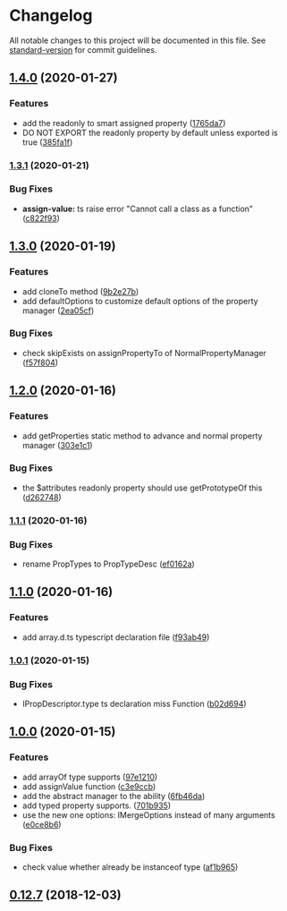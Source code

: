 # Changelog

All notable changes to this project will be documented in this file. See [standard-version](https://github.com/conventional-changelog/standard-version) for commit guidelines.

## [1.4.0](https://github.com/snowyu/property-manager.js/compare/v1.3.1...v1.4.0) (2020-01-27)


### Features

* add the readonly to smart assigned property ([1765da7](https://github.com/snowyu/property-manager.js/commit/1765da7123891d343b484900f47028d967cfbda6))
* DO NOT EXPORT the readonly property by default unless exported is true ([385fa1f](https://github.com/snowyu/property-manager.js/commit/385fa1ff17a7d875bc763d171a4932c79d390dd9))

### [1.3.1](https://github.com/snowyu/property-manager.js/compare/v1.3.0...v1.3.1) (2020-01-21)


### Bug Fixes

* **assign-value:** ts raise error "Cannot call a class as a function" ([c822f93](https://github.com/snowyu/property-manager.js/commit/c822f935005aa26cc7a9a40d64d6084d835e0113))

## [1.3.0](https://github.com/snowyu/property-manager.js/compare/v1.2.0...v1.3.0) (2020-01-19)


### Features

* add cloneTo method ([9b2e27b](https://github.com/snowyu/property-manager.js/commit/9b2e27b2ed7b1cdf8464d0b418d5e1e226eab636))
* add defaultOptions to customize default options of the property manager ([2ea05cf](https://github.com/snowyu/property-manager.js/commit/2ea05cf7e5978ec0e39267adf50290189b48c78b))


### Bug Fixes

* check skipExists on assignPropertyTo of NormalPropertyManager ([f57f804](https://github.com/snowyu/property-manager.js/commit/f57f8043233e6511d120ef8b99efedcfd17e1b18))

## [1.2.0](https://github.com/snowyu/property-manager.js/compare/v1.1.1...v1.2.0) (2020-01-16)


### Features

* add getProperties static method to advance and normal property manager ([303e1c1](https://github.com/snowyu/property-manager.js/commit/303e1c154ca8298543657c1635ce30795909c658))


### Bug Fixes

* the $attributes readonly property should use getPrototypeOf this ([d262748](https://github.com/snowyu/property-manager.js/commit/d2627485e9fe1cffeb39ea2c62e018e324ce4559))

### [1.1.1](https://github.com/snowyu/property-manager.js/compare/v1.1.0...v1.1.1) (2020-01-16)


### Bug Fixes

* rename PropTypes to PropTypeDesc ([ef0162a](https://github.com/snowyu/property-manager.js/commit/ef0162a24d6b3bbee6127ff13e5e36bfe50eca4f))

## [1.1.0](https://github.com/snowyu/property-manager.js/compare/v1.0.1...v1.1.0) (2020-01-16)


### Features

* add array.d.ts typescript declaration file ([f93ab49](https://github.com/snowyu/property-manager.js/commit/f93ab4929b0ab39202d8598233e7c2f199af20eb))

### [1.0.1](https://github.com/snowyu/property-manager.js/compare/v1.0.0...v1.0.1) (2020-01-15)


### Bug Fixes

* IPropDescriptor.type ts declaration miss Function ([b02d694](https://github.com/snowyu/property-manager.js/commit/b02d694f7f442803ff83e172517329372b4abc59))

## [1.0.0](https://github.com/snowyu/property-manager.js/compare/v0.12.7...v1.0.0) (2020-01-15)


### Features

* add arrayOf type supports ([97e1210](https://github.com/snowyu/property-manager.js/commit/97e1210f3c7be9d91a8d8a7595d40e34d0a01349))
* add assignValue function ([c3e9ccb](https://github.com/snowyu/property-manager.js/commit/c3e9ccb6f21b9aa27b140a58a28368ec5e1c9281))
* add the abstract manager to the ability ([6fb46da](https://github.com/snowyu/property-manager.js/commit/6fb46da8595d006e775c751d05a4a41da0d70fb1))
* add typed property supports. ([701b935](https://github.com/snowyu/property-manager.js/commit/701b9352ee2db44a547bcdcb308af591c6ac036f))
* use the new one options: IMergeOptions instead of many arguments ([e0ce8b6](https://github.com/snowyu/property-manager.js/commit/e0ce8b67387be896fdaa0740a8cb3d75ba0c03b2))


### Bug Fixes

* check value whether already be instanceof type ([af1b965](https://github.com/snowyu/property-manager.js/commit/af1b9655dcca5d084feb860920012156ca320fd5))

<a name="0.12.7"></a>
## [0.12.7](https://github.com/snowyu/property-manager.js/compare/v0.12.6...v0.12.7) (2018-12-03)
